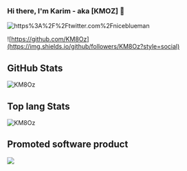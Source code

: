 
### Hi there, I'm Karim - aka [KMOZ] 👋 

![https%3A%2F%2Ftwitter.com%2Fniceblueman](https://img.shields.io/twitter/url?label=niceblueman&style=social&url=https%3A%2F%2Ftwitter.com%2Fniceblueman)

![https://github.com/KM8Oz](https://img.shields.io/github/followers/KM8Oz?style=social)

<h2>GitHub Stats</h2>
<p>
<img align="center" src="https://github-readme-stats.vercel.app/api?username=KM8Oz&show_icons=true&theme=gotham" alt="KM8Oz" />
</p>
<h2>Top lang Stats</h2>
<p>
<img align="center" src="https://github-readme-stats.vercel.app/api/top-langs/?username=KM8Oz" alt="KM8Oz" />
</p>
<h2>Promoted software product</h2>
<a href="https://vignette.kmoz.dev">
  <img align="center" src="https://github-readme-stats.vercel.app/api/pin/?username=anuraghazra&repo=convoychat" />
</a>
